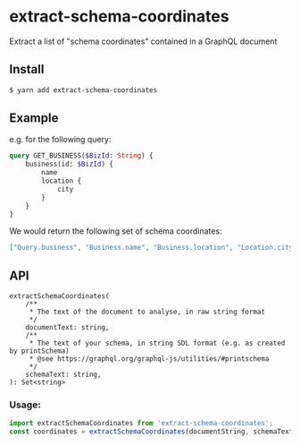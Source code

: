 # extract-schema-coordinates

Extract a list of "schema coordinates" contained in a GraphQL document

## Install

```bash
$ yarn add extract-schema-coordinates
```

## Example

e.g. for the following query:

```graphql
query GET_BUSINESS($BizId: String) {
    business(id: $BizId) {
        name
        location {
            city
        }
    }
}
```

We would return the following set of schema coordinates:

```json
["Query.business", "Business.name", "Business.location", "Location.city"]
```

## API

```
extractSchemaCoordinates(
    /**
     * The text of the document to analyse, in raw string format
     */
    documentText: string,
    /**
     * The text of your schema, in string SDL format (e.g. as created by printSchema)
     * @see https://graphql.org/graphql-js/utilities/#printschema
     */
    schemaText: string,
): Set<string>
```

### Usage:

```js
import extractSchemaCoordinates from 'extract-schema-coordinates';
const coordinates = extractSchemaCoordinates(documentString, schemaText);
```
